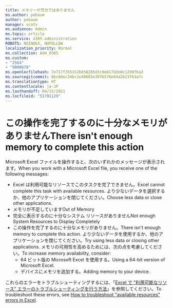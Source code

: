 ```yaml
---
title: メモリーが充分ではありません
ms.author: pebaum
author: pebaum
manager: scotv
ms.audience: Admin
ms.topic: article
ms.service: o365-administration
ROBOTS: NOINDEX, NOFOLLOW
localization_priority: Normal
ms.collection: Adm_O365
ms.custom:
- "2564"
- "9000678"
ms.openlocfilehash: 7e717f355152bb58285d3c0e817d2e0c12907ba2
ms.sourcegitcommit: 8bc60ec34bc1e40685e3976576e04a2623f63a7c
ms.translationtype: HT
ms.contentlocale: ja-JP
ms.lasthandoff: 04/15/2021
ms.locfileid: "51791129"
---
```

# <a name="there-isnt-enough-memory-to-complete-this-action"></a><span data-ttu-id="348b8-102">この操作を完了するのに十分なメモリがありません</span><span class="sxs-lookup"><span data-stu-id="348b8-102">There isn't enough memory to complete this action</span></span>

<span data-ttu-id="348b8-103">Microsoft Excel ファイルを操作すると、次のいずれかのメッセージが表示されます。</span><span class="sxs-lookup"><span data-stu-id="348b8-103">When you work with a Microsoft Excel file, you receive one of the following messages:</span></span>

- <span data-ttu-id="348b8-104">Excel は利用可能なリソースでこのタスクを完了できません。</span><span class="sxs-lookup"><span data-stu-id="348b8-104">Excel cannot complete this task with available resources.</span></span> <span data-ttu-id="348b8-105">より少ないデータを選択するか、他のアプリケーションを閉じてください。</span><span class="sxs-lookup"><span data-stu-id="348b8-105">Choose less data or close other applications.</span></span>
- <span data-ttu-id="348b8-106">メモリが不足しています</span><span class="sxs-lookup"><span data-stu-id="348b8-106">Out of Memory</span></span>
- <span data-ttu-id="348b8-107">完全に表示するのに十分なシステム リソースがありません</span><span class="sxs-lookup"><span data-stu-id="348b8-107">Not enough System Resources to Display Completely</span></span>
- <span data-ttu-id="348b8-108">この操作を完了するのに十分なメモリがありません。</span><span class="sxs-lookup"><span data-stu-id="348b8-108">There isn't enough memory to complete this action.</span></span> <span data-ttu-id="348b8-109">より少ないデータを使用するか、他のアプリケーションを閉じてください。</span><span class="sxs-lookup"><span data-stu-id="348b8-109">Try using less data or closing other applications.</span></span> <span data-ttu-id="348b8-110">メモリの可用性を高めるためには、次の点を考慮してください。</span><span class="sxs-lookup"><span data-stu-id="348b8-110">To increase memory availability, consider:</span></span> 
    - <span data-ttu-id="348b8-111">64 ビット版の Microsoft Excel を使用する。</span><span class="sxs-lookup"><span data-stu-id="348b8-111">Using a 64-bit version of Microsoft Excel.</span></span>
    - <span data-ttu-id="348b8-112">デバイスにメモリを追加する。</span><span class="sxs-lookup"><span data-stu-id="348b8-112">Adding memory to your device.</span></span>

<span data-ttu-id="348b8-113">これらのエラーをトラブルシューティングするには、「[Excel で ”利用可能なリソース” エラーのトラブルシューティングを行う方法](https://docs.microsoft.com/office/troubleshoot/excel/available-resources-errors)」を参照してください。</span><span class="sxs-lookup"><span data-stu-id="348b8-113">To troubleshoot these errors, see [How to troubleshoot "available resources" errors in Excel](https://docs.microsoft.com/office/troubleshoot/excel/available-resources-errors).</span></span>